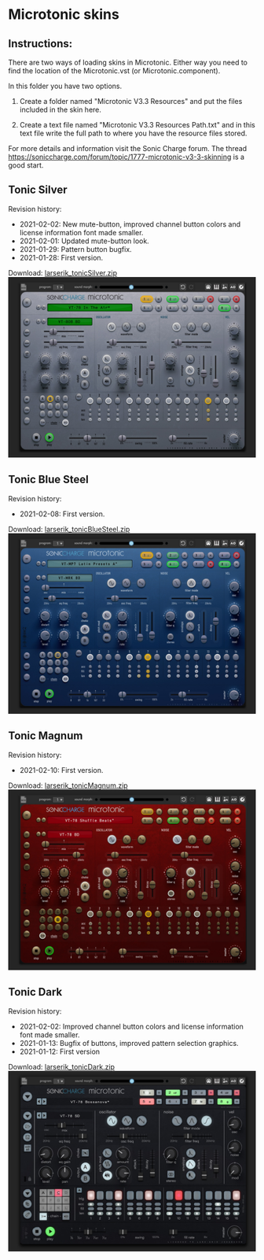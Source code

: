 # Microtonic skins

## Instructions:

There are two ways of loading skins in Microtonic. Either way you need
to find the location of the Microtonic.vst (or Microtonic.component). 

In this folder you have two options. 

1. Create a folder named "Microtonic V3.3 Resources" and put the files 
   included in the skin here.
  
2. Create a text file named "Microtonic V3.3 Resources Path.txt" and in 
this text file write the full path to where you have the resource files 
stored.

For more details and information visit the Sonic Charge forum. The thread
https://soniccharge.com/forum/topic/1777-microtonic-v3-3-skinning is a good
start.


## Tonic Silver
Revision history:
  - 2021-02-02: New mute-button, improved channel button colors and license information font made smaller.
  - 2021-02-01: Updated mute-button look.
  - 2021-01-29: Pattern button bugfix.
  - 2021-01-28: First version.

Download: [larserik_tonicSilver.zip](larserik_tonicSilver.zip)
![preview](larserik_tonicSilver_preview.jpg)


## Tonic Blue Steel
Revision history:
  - 2021-02-08: First version.

Download: [larserik_tonicBlueSteel.zip](larserik_tonicBlueSteel.zip)
![preview](larserik_tonicBlueSteel_preview.jpg)


## Tonic Magnum
Revision history:
  - 2021-02-10: First version.
  
Download: [larserik_tonicMagnum.zip](larserik_tonicMagnum.zip)
![preview](larserik_tonicMagnum_preview.jpg)


## Tonic Dark
Revision history:
  - 2021-02-02: Improved channel button colors and license information font made smaller.
  - 2021-01-13: Bugfix of buttons, improved pattern selection graphics.
  - 2021-01-12: First version
  
Download: [larserik_tonicDark.zip](larserik_tonicDark.zip)
![preview](larserik_tonicDark_preview.jpg)
